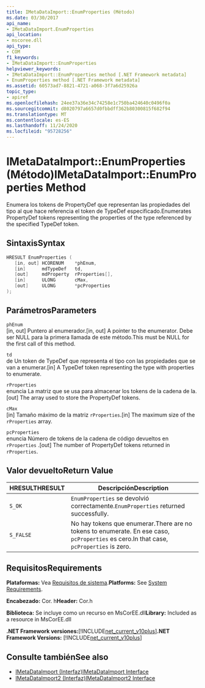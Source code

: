 ```yaml
---
title: IMetaDataImport::EnumProperties (Método)
ms.date: 03/30/2017
api_name:
- IMetaDataImport.EnumProperties
api_location:
- mscoree.dll
api_type:
- COM
f1_keywords:
- IMetaDataImport::EnumProperties
helpviewer_keywords:
- IMetaDataImport::EnumProperties method [.NET Framework metadata]
- EnumProperties method [.NET Framework metadata]
ms.assetid: 60573ad7-8821-4721-a068-3f7a6d25926a
topic_type:
- apiref
ms.openlocfilehash: 24ee37a36e34c74258e1c750ba424640c0496f0a
ms.sourcegitcommit: d8020797a6657d0fbbdff362b80300815f682f94
ms.translationtype: MT
ms.contentlocale: es-ES
ms.lasthandoff: 11/24/2020
ms.locfileid: "95728256"
---
```

# <a name="imetadataimportenumproperties-method"></a><span data-ttu-id="6e37f-102">IMetaDataImport::EnumProperties (Método)</span><span class="sxs-lookup"><span data-stu-id="6e37f-102">IMetaDataImport::EnumProperties Method</span></span>

<span data-ttu-id="6e37f-103">Enumera los tokens de PropertyDef que representan las propiedades del tipo al que hace referencia el token de TypeDef especificado.</span><span class="sxs-lookup"><span data-stu-id="6e37f-103">Enumerates PropertyDef tokens representing the properties of the type referenced by the specified TypeDef token.</span></span>  
  
## <a name="syntax"></a><span data-ttu-id="6e37f-104">Sintaxis</span><span class="sxs-lookup"><span data-stu-id="6e37f-104">Syntax</span></span>  
  
```cpp  
HRESULT EnumProperties (  
   [in, out] HCORENUM    *phEnum,  
   [in]      mdTypeDef   td,  
   [out]     mdProperty  rProperties[],  
   [in]      ULONG       cMax,  
   [out]     ULONG       *pcProperties  
);  
```  
  
## <a name="parameters"></a><span data-ttu-id="6e37f-105">Parámetros</span><span class="sxs-lookup"><span data-stu-id="6e37f-105">Parameters</span></span>  

 `phEnum`  
 <span data-ttu-id="6e37f-106">[in, out] Puntero al enumerador.</span><span class="sxs-lookup"><span data-stu-id="6e37f-106">[in, out] A pointer to the enumerator.</span></span> <span data-ttu-id="6e37f-107">Debe ser NULL para la primera llamada de este método.</span><span class="sxs-lookup"><span data-stu-id="6e37f-107">This must be NULL for the first call of this method.</span></span>  
  
 `td`  
 <span data-ttu-id="6e37f-108">de Un token de TypeDef que representa el tipo con las propiedades que se van a enumerar.</span><span class="sxs-lookup"><span data-stu-id="6e37f-108">[in] A TypeDef token representing the type with properties to enumerate.</span></span>  
  
 `rProperties`  
 <span data-ttu-id="6e37f-109">enuncia La matriz que se usa para almacenar los tokens de la cadena de la.</span><span class="sxs-lookup"><span data-stu-id="6e37f-109">[out] The array used to store the PropertyDef tokens.</span></span>  
  
 `cMax`  
 <span data-ttu-id="6e37f-110">[in] Tamaño máximo de la matriz `rProperties`.</span><span class="sxs-lookup"><span data-stu-id="6e37f-110">[in] The maximum size of the `rProperties` array.</span></span>  
  
 `pcProperties`  
 <span data-ttu-id="6e37f-111">enuncia Número de tokens de la cadena de código devueltos en `rProperties` .</span><span class="sxs-lookup"><span data-stu-id="6e37f-111">[out] The number of PropertyDef tokens returned in `rProperties`.</span></span>  
  
## <a name="return-value"></a><span data-ttu-id="6e37f-112">Valor devuelto</span><span class="sxs-lookup"><span data-stu-id="6e37f-112">Return Value</span></span>  
  
|<span data-ttu-id="6e37f-113">HRESULT</span><span class="sxs-lookup"><span data-stu-id="6e37f-113">HRESULT</span></span>|<span data-ttu-id="6e37f-114">Descripción</span><span class="sxs-lookup"><span data-stu-id="6e37f-114">Description</span></span>|  
|-------------|-----------------|  
|`S_OK`|<span data-ttu-id="6e37f-115">`EnumProperties` se devolvió correctamente.</span><span class="sxs-lookup"><span data-stu-id="6e37f-115">`EnumProperties` returned successfully.</span></span>|  
|`S_FALSE`|<span data-ttu-id="6e37f-116">No hay tokens que enumerar.</span><span class="sxs-lookup"><span data-stu-id="6e37f-116">There are no tokens to enumerate.</span></span> <span data-ttu-id="6e37f-117">En ese caso, `pcProperties` es cero.</span><span class="sxs-lookup"><span data-stu-id="6e37f-117">In that case, `pcProperties` is zero.</span></span>|  
  
## <a name="requirements"></a><span data-ttu-id="6e37f-118">Requisitos</span><span class="sxs-lookup"><span data-stu-id="6e37f-118">Requirements</span></span>  

 <span data-ttu-id="6e37f-119">**Plataformas:** Vea [Requisitos de sistema](../../get-started/system-requirements.md).</span><span class="sxs-lookup"><span data-stu-id="6e37f-119">**Platforms:** See [System Requirements](../../get-started/system-requirements.md).</span></span>  
  
 <span data-ttu-id="6e37f-120">**Encabezado:** Cor. h</span><span class="sxs-lookup"><span data-stu-id="6e37f-120">**Header:** Cor.h</span></span>  
  
 <span data-ttu-id="6e37f-121">**Biblioteca:** Se incluye como un recurso en MsCorEE.dll</span><span class="sxs-lookup"><span data-stu-id="6e37f-121">**Library:** Included as a resource in MsCorEE.dll</span></span>  
  
 <span data-ttu-id="6e37f-122">**.NET Framework versiones:**[!INCLUDE[net_current_v10plus](../../../../includes/net-current-v10plus-md.md)]</span><span class="sxs-lookup"><span data-stu-id="6e37f-122">**.NET Framework Versions:** [!INCLUDE[net_current_v10plus](../../../../includes/net-current-v10plus-md.md)]</span></span>  
  
## <a name="see-also"></a><span data-ttu-id="6e37f-123">Consulte también</span><span class="sxs-lookup"><span data-stu-id="6e37f-123">See also</span></span>

- [<span data-ttu-id="6e37f-124">IMetaDataImport (Interfaz)</span><span class="sxs-lookup"><span data-stu-id="6e37f-124">IMetaDataImport Interface</span></span>](imetadataimport-interface.md)
- [<span data-ttu-id="6e37f-125">IMetaDataImport2 (Interfaz)</span><span class="sxs-lookup"><span data-stu-id="6e37f-125">IMetaDataImport2 Interface</span></span>](imetadataimport2-interface.md)
